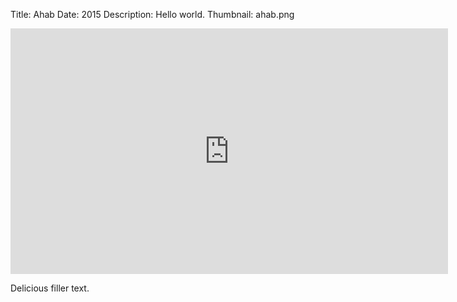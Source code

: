 Title: Ahab
Date: 2015
Description: Hello world.
Thumbnail: ahab.png

<iframe src="https://player.vimeo.com/video/128218044" width="700px" height="393px" frameborder="0" webkitallowfullscreen mozallowfullscreen allowfullscreen></iframe>

Delicious filler text.
